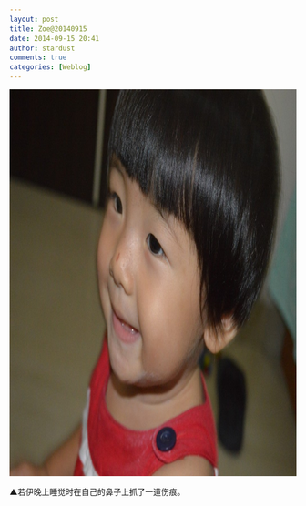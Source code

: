 ```yaml
---
layout: post
title: Zoe@20140915
date: 2014-09-15 20:41
author: stardust
comments: true
categories: [Weblog]
---
```

<a href="/wp-content/uploads/2014/09/Nikon-2014-09-15-18-41-21.jpg"><img src="/wp-content/uploads/2014/09/Nikon-2014-09-15-18-41-21-1024x680.jpg" alt="Nikon 2014-09-15 18-41-21" width="1024" height="680" /></a>

▲若伊晚上睡觉时在自己的鼻子上抓了一道伤痕。
